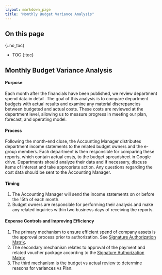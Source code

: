 ```yaml
---
layout: markdown_page
title: "Monthly Budget Variance Analysis"
---
```


## On this page
{:.no_toc}

- TOC
{:toc}

## Monthly Budget Variance Analysis

#### Purpose
Each month after the financials have been published, we review department spend data in detail. The goal of this analysis is to compare department budgets with actual results and examine any material discrepancies between budgeted and actual costs. These costs are reviewed at the department level, allowing us to measure progress in meeting our plan, forecast, and operating model.
#### Process
Following the month-end close, the Accounting Manager distributes department income statements to the related budget owners and the e-group members. Each department is then responsible for comparing these reports, which contain actual costs, to the budget spreadsheet in Google drive. Departments should analyze their data and if necessary, discuss items of interest and take appropriate action. Any questions regarding the cost data should be sent to the Accounting Manager.

#### Timing
1. The Accounting Manager will send the income statements on or before the 15th of each month.
1. Budget owners are responsible for performing their analysis and make any related inquiries within two business days of receiving the reports.

#### Expense Controls and Improving Efficiency
1. The primary mechanism to ensure efficient spend of company assets is the approval process prior to authorization. See [Signature Authorization Matrix](https://github.com/isamu-isozaki/teamai_test/tree/master/finance/authorization-matrix/index.html.md/index.html.md).
1. The secondary mechanism relates to approval of the payment and related voucher package according to the [Signature Authorization Matrix](https://github.com/isamu-isozaki/teamai_test/tree/master/finance/authorization-matrix/index.html.md/index.html.md)
1. The third mechanism is the budget vs actual review to determine reasons for variances vs Plan. 
